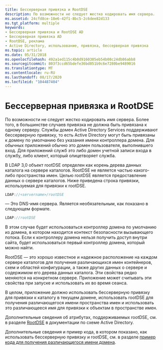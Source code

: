 ```yaml
---
title: Бессерверная привязка и RootDSE
description: По возможности не следует жестко кодировать имя сервера.
ms.assetid: 24cfd8ce-18e6-42f1-8bc5-2c6dee82d133
ms.tgt_platform: multiple
keywords:
- Бессерверная привязка и RootDSE AD
- Бессерверная привязка AD
- RootDSE, реклама
- Active Directory, использование, привязка, бессерверная привязка
ms.topic: article
ms.date: 05/31/2018
ms.openlocfilehash: 492a1ed115c4b0d9160305eb54b08c24db86abb8
ms.sourcegitcommit: 803f3ccd65bdefe36bd851b9c6e7280be9489016
ms.translationtype: MT
ms.contentlocale: ru-RU
ms.lasthandoff: 08/17/2020
ms.locfileid: "104487404"
---
```

# <a name="serverless-binding-and-rootdse"></a>Бессерверная привязка и RootDSE

По возможности не следует жестко кодировать имя сервера. Более того, в большинстве случаев привязка не должна быть привязана к одному серверу. Службы домен Active Directory Services поддерживают бессерверную привязку, то есть Active Directory могут быть привязаны к домену по умолчанию без указания имени контроллера домена. Для обычных приложений обычно это домен пользователя, выполнившего вход. Для приложений служб это либо домен учетной записи входа в службу, либо клиент, который олицетворяет служба.

В LDAP 3,0 объект rootDSE определен как корень дерева данных каталога на сервере каталогов. RootDSE не является частью какого-либо пространства имен. Целью rootDSE является предоставление данных о сервере каталогов. Ниже приведена строка привязки, используемая для привязки к rootDSE.


```C++
LDAP://<servername>/rootDSE
```



<servername>— Это DNS-имя сервера. <servername>Является необязательным, как показано в следующем формате.


```C++
LDAP://rootDSE
```



В этом случае будет использоваться контроллер домена по умолчанию из домена, в котором находится контекст безопасности вызывающего потока. Если к контроллеру домена нельзя получить доступ внутри сайта, будет использоваться первый контроллер домена, который можно найти.

RootDSE — это хорошо известное и надежное расположение на каждом сервере каталогов для получения различающихся имен контейнеров, схем и областей конфигурации, а также других данных о сервере и содержимом его дерева данных каталога. Эти свойства редко меняются на конкретном сервере. Приложение может считывать эти свойства при запуске и использовать их во время сеанса.

В целом, приложение должно использовать бессерверную привязку для привязки к каталогу в текущем домене, использовать rootDSE для получения различающегося имени пространства имен и использовать это различающееся имя для привязки к объектам в пространстве имен.

Дополнительные сведения об атрибутах, поддерживаемых rootDSE, см. в разделе [RootDSE](/windows/desktop/ADSchema/rootdse) в документации по схеме Active Directory.

Дополнительные сведения и пример кода, в котором показано, как использовать бессерверную привязку и rootDSE, см. в разделе [пример кода для получения различающегося имени домена](example-code-for-getting-the-distinguished-name-of-the-domain.md).

 

 